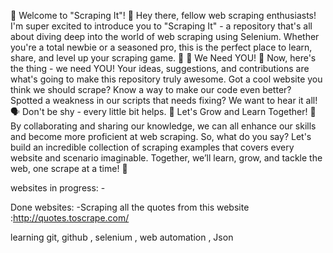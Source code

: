 🙌 Welcome to "Scraping It"! 🙌
Hey there, fellow web scraping enthusiasts! I'm super excited to introduce you to "Scraping It" - a repository that's all about diving deep into the world of web scraping using Selenium. Whether you're a total newbie or a seasoned pro, this is the perfect place to learn, share, and level up your scraping game. 🚀
🙏 We Need YOU! 🙏
Now, here's the thing - we need YOU! Your ideas, suggestions, and contributions are what's going to make this repository truly awesome. Got a cool website you think we should scrape? Know a way to make our code even better? Spotted a weakness in our scripts that needs fixing? We want to hear it all! 🗣️ Don't be shy - every little bit helps.
🌟 Let's Grow and Learn Together! 🌟
By collaborating and sharing our knowledge, we can all enhance our skills and become more proficient at web scraping. So, what do you say? Let's build an incredible collection of scraping examples that covers every website and scenario imaginable. Together, we’ll learn, grow, and tackle the web, one scrape at a time! 💪



websites in progress:
      -

Done websites:
      -Scraping all the  quotes from this website :http://quotes.toscrape.com/


learning git, github , selenium , web automation , Json 
